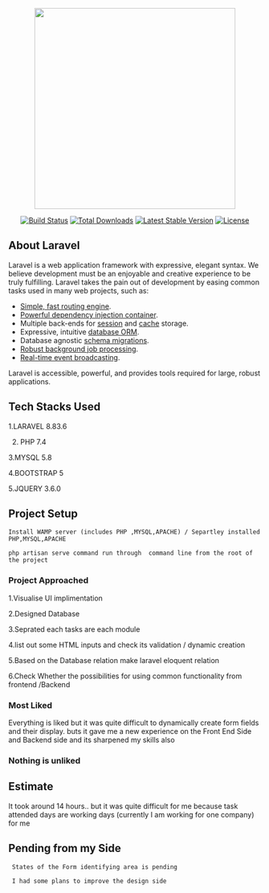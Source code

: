 <p align="center"><a href="https://laravel.com" target="_blank"><img src="https://raw.githubusercontent.com/laravel/art/master/logo-lockup/5%20SVG/2%20CMYK/1%20Full%20Color/laravel-logolockup-cmyk-red.svg" width="400"></a></p>

<p align="center">
<a href="https://travis-ci.org/laravel/framework"><img src="https://travis-ci.org/laravel/framework.svg" alt="Build Status"></a>
<a href="https://packagist.org/packages/laravel/framework"><img src="https://img.shields.io/packagist/dt/laravel/framework" alt="Total Downloads"></a>
<a href="https://packagist.org/packages/laravel/framework"><img src="https://img.shields.io/packagist/v/laravel/framework" alt="Latest Stable Version"></a>
<a href="https://packagist.org/packages/laravel/framework"><img src="https://img.shields.io/packagist/l/laravel/framework" alt="License"></a>
</p>

## About Laravel

Laravel is a web application framework with expressive, elegant syntax. We believe development must be an enjoyable and creative experience to be truly fulfilling. Laravel takes the pain out of development by easing common tasks used in many web projects, such as:

- [Simple, fast routing engine](https://laravel.com/docs/routing).
- [Powerful dependency injection container](https://laravel.com/docs/container).
- Multiple back-ends for [session](https://laravel.com/docs/session) and [cache](https://laravel.com/docs/cache) storage.
- Expressive, intuitive [database ORM](https://laravel.com/docs/eloquent).
- Database agnostic [schema migrations](https://laravel.com/docs/migrations).
- [Robust background job processing](https://laravel.com/docs/queues).
- [Real-time event broadcasting](https://laravel.com/docs/broadcasting).

Laravel is accessible, powerful, and provides tools required for large, robust applications.

## Tech Stacks Used

   1.LARAVEL 8.83.6
   
   2. PHP 7.4

   3.MYSQL 5.8
   
   4.BOOTSTRAP 5
   
   5.JQUERY 3.6.0 

## Project Setup

    Install WAMP server (includes PHP ,MYSQL,APACHE) / Separtley installed PHP,MYSQL,APACHE
     
    php artisan serve command run through  command line from the root of the project
  

### Project Approached
  
   1.Visualise UI implimentation 
   
   2.Designed Database
   
   3.Seprated each tasks are each module
   
   4.list out some HTML inputs and check its validation / dynamic creation 
   
   5.Based on the Database relation make laravel eloquent relation
   
   6.Check Whether the possibilities for using common functionality from frontend /Backend
   
   ### Most Liked 
   
   Everything is liked but it was quite difficult to dynamically create form fields and their display.
   buts it gave me a new experience on the Front End Side and Backend side and its sharpened my skills also
   
   ### Nothing is unliked
   
   ## Estimate
   
   It took  around 14 hours.. but it was quite difficult for me because task attended days are working days (currently I am working for one company) for me
   
   ## Pending from my Side 
   
     States of the Form identifying area is pending 
     
     I had some plans to improve the design side
     
     
   
   



